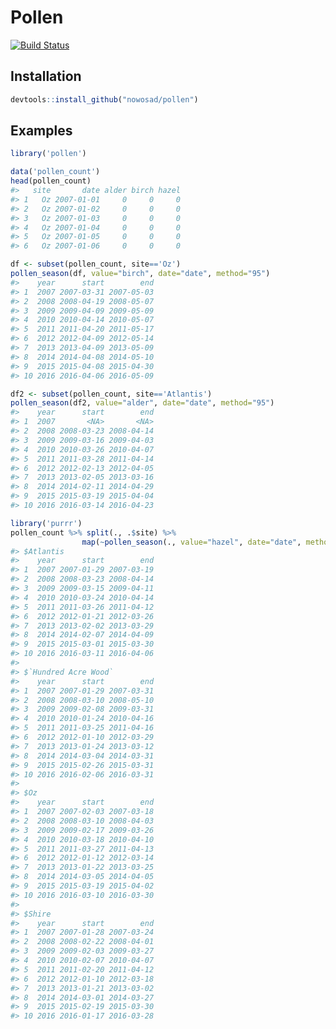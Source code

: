 <!-- README.md is generated from README.Rmd. Please edit that file -->
Pollen
======

[![Build Status](https://travis-ci.org/Nowosad/pollen.png?branch=master)](https://travis-ci.org/Nowosad/pollen) <!--[![Coverage Status](https://img.shields.io/codecov/c/github/hadley/lubridate/master.svg)](https://codecov.io/github/hadley/lubridate?branch=master)--> <!--[![CRAN RStudio mirror downloads](http://cranlogs.r-pkg.org/badges/lubridate)](https://cran.r-project.org/package=lubridate)--> <!--[![Development version](https://img.shields.io/badge/devel-1.5.0.9000-orange.svg)](https://github.com/hadley/lubridate)--> <!--[![CRAN version](http://www.r-pkg.org/badges/version/lubridate)](http://cran.r-project.org/package=lubridate)-->

Installation
------------

``` r
devtools::install_github("nowosad/pollen")
```

Examples
--------

``` r
library('pollen')

data('pollen_count')
head(pollen_count)
#>   site       date alder birch hazel
#> 1   Oz 2007-01-01     0     0     0
#> 2   Oz 2007-01-02     0     0     0
#> 3   Oz 2007-01-03     0     0     0
#> 4   Oz 2007-01-04     0     0     0
#> 5   Oz 2007-01-05     0     0     0
#> 6   Oz 2007-01-06     0     0     0

df <- subset(pollen_count, site=='Oz')
pollen_season(df, value="birch", date="date", method="95")
#>    year      start        end
#> 1  2007 2007-03-31 2007-05-03
#> 2  2008 2008-04-19 2008-05-07
#> 3  2009 2009-04-09 2009-05-09
#> 4  2010 2010-04-14 2010-05-07
#> 5  2011 2011-04-20 2011-05-17
#> 6  2012 2012-04-09 2012-05-14
#> 7  2013 2013-04-09 2013-05-09
#> 8  2014 2014-04-08 2014-05-10
#> 9  2015 2015-04-08 2015-04-30
#> 10 2016 2016-04-06 2016-05-09

df2 <- subset(pollen_count, site=='Atlantis')
pollen_season(df2, value="alder", date="date", method="95")
#>    year      start        end
#> 1  2007       <NA>       <NA>
#> 2  2008 2008-03-23 2008-04-14
#> 3  2009 2009-03-16 2009-04-03
#> 4  2010 2010-03-26 2010-04-07
#> 5  2011 2011-03-28 2011-04-14
#> 6  2012 2012-02-13 2012-04-05
#> 7  2013 2013-02-05 2013-03-16
#> 8  2014 2014-02-11 2014-04-29
#> 9  2015 2015-03-19 2015-04-04
#> 10 2016 2016-03-14 2016-04-23

library('purrr')
pollen_count %>% split(., .$site) %>% 
                map(~pollen_season(., value="hazel", date="date", method="95"))
#> $Atlantis
#>    year      start        end
#> 1  2007 2007-01-29 2007-03-19
#> 2  2008 2008-03-23 2008-04-14
#> 3  2009 2009-03-15 2009-04-11
#> 4  2010 2010-03-24 2010-04-14
#> 5  2011 2011-03-26 2011-04-12
#> 6  2012 2012-01-21 2012-03-26
#> 7  2013 2013-02-02 2013-03-29
#> 8  2014 2014-02-07 2014-04-09
#> 9  2015 2015-03-01 2015-03-30
#> 10 2016 2016-03-11 2016-04-06
#> 
#> $`Hundred Acre Wood`
#>    year      start        end
#> 1  2007 2007-01-29 2007-03-31
#> 2  2008 2008-03-10 2008-05-10
#> 3  2009 2009-02-08 2009-03-31
#> 4  2010 2010-01-24 2010-04-16
#> 5  2011 2011-03-25 2011-04-16
#> 6  2012 2012-01-10 2012-03-29
#> 7  2013 2013-01-24 2013-03-12
#> 8  2014 2014-03-04 2014-03-31
#> 9  2015 2015-02-26 2015-03-31
#> 10 2016 2016-02-06 2016-03-31
#> 
#> $Oz
#>    year      start        end
#> 1  2007 2007-02-03 2007-03-18
#> 2  2008 2008-03-10 2008-04-03
#> 3  2009 2009-02-17 2009-03-26
#> 4  2010 2010-03-18 2010-04-10
#> 5  2011 2011-03-27 2011-04-13
#> 6  2012 2012-01-12 2012-03-14
#> 7  2013 2013-01-22 2013-03-25
#> 8  2014 2014-03-05 2014-04-05
#> 9  2015 2015-03-19 2015-04-02
#> 10 2016 2016-03-10 2016-03-30
#> 
#> $Shire
#>    year      start        end
#> 1  2007 2007-01-28 2007-03-24
#> 2  2008 2008-02-22 2008-04-01
#> 3  2009 2009-02-03 2009-03-27
#> 4  2010 2010-02-07 2010-04-07
#> 5  2011 2011-02-20 2011-04-12
#> 6  2012 2012-01-10 2012-03-18
#> 7  2013 2013-01-21 2013-03-02
#> 8  2014 2014-03-01 2014-03-27
#> 9  2015 2015-02-19 2015-03-30
#> 10 2016 2016-01-17 2016-03-28
```

